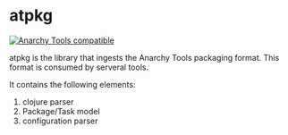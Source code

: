 # atpkg

[![Anarchy Tools compatible](https://img.shields.io/badge/Anarchy%20Tools-compatible-4BC51D.svg?style=flat)](http://anarchytools.org)

atpkg is the library that ingests the Anarchy Tools packaging format.  This format is consumed by serveral tools.

It contains the following elements:

1.  clojure parser
2.  Package/Task model
3.  configuration parser
